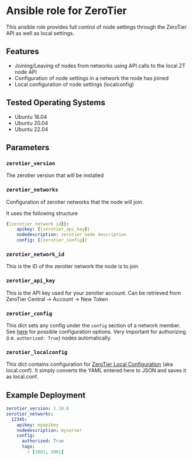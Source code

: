 # Ansible role for ZeroTier

This ansible role provides full control of node settings through the ZeroTier API as well as local settings.

## Features

- Joining/Leaving of nodes from networks using API calls to the local ZT node API
- Configuration of node settings in a network the node has joined
- Local configuration of node settings (localconfig)

## Tested Operating Systems

- Ubuntu 18.04
- Ubuntu 20.04
- Ubuntu 22.04

## Parameters

### `zerotier_version`

The zerotier version that will be installed

### `zerotier_networks`

Configuration of zerotier networks that the node will join.

It uses the following structure

```yaml
{{zerotier network id}}:
    apikey: {{zerotier_api_key}}
    nodedescription: zerotier node description
    config: {{zerotier_config}}
```

### `zerotier_network_id`

This is the ID of the zerotier network the node is to join

### `zerotier_api_key`

This is the API key used for your zerotier account.
Can be retrieved from ZeroTier Central -> Account -> New Token

### `zerotier_config`

This dict sets any config under the `config` section of a network member. See [here](https://docs.zerotier.com/central/v1/#operation/getNetworkMember) for possible configuration options. Very important for authorizing (i.e. `authorized: True`) nodes automatically.

### `zerotier_localconfig`

This dict contains configuration for [ZeroTier Local Configuration](https://docs.zerotier.com/zerotier/zerotier.conf/#local-configuration-options) (aka local.conf). It simply converts the YAML entered here to JSON and saves it as local.conf.

## Example Deployment

```yaml
zerotier_version: 1.10.6
zerotier_networks:
  12345:
    apikey: myapikey
    nodedescription: myserver
    config:
      authorized: True
      tags:
        - [1001, 2001]
```
